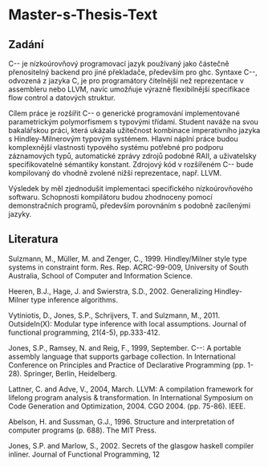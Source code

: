 # Master-s-Thesis-Text

## Zadání

C-- je nízkoúrovňový programovací jazyk používaný jako částečně přenositelný backend pro jiné překladače, především pro ghc. Syntaxe C--, odvozená z jazyka C, je pro programátory čitelnější než reprezentace v assembleru nebo LLVM, navíc umožňuje výrazně flexibilnější specifikace flow control a datových struktur.

Cílem práce je rozšířit C-- o generické programování implementované parametrickým polymorfismem s typovými třídami. Student naváže na svou bakalářskou práci, která ukázala užitečnost kombinace imperativního jazyka s Hindley-Milnerovým typovým systémem. Hlavní náplní práce budou komplexnější vlastnosti typového systému potřebné pro podporu záznamových typů, automatické zprávy zdrojů podobné RAII, a uživatelsky specifikovatelné sémantiky konstant. Zdrojový kód v rozšířeném C-- bude kompilovaný do vhodně zvolené nižší reprezentace, např. LLVM.

Výsledek by měl zjednodušit implementaci specifického nízkoúrovňového softwaru. Schopnosti kompilátoru budou zhodnoceny pomocí demonstračních programů, především porovnáním s podobně zacílenými jazyky.

## Literatura

Sulzmann, M., Müller, M. and Zenger, C., 1999. Hindley/Milner style type systems in constraint form. Res. Rep. ACRC-99-009, University of South Australia, School of Computer and Information Science.

Heeren, B.J., Hage, J. and Swierstra, S.D., 2002. Generalizing Hindley-Milner type inference algorithms.

Vytiniotis, D., Jones, S.P., Schrijvers, T. and Sulzmann, M., 2011. OutsideIn(X): Modular type inference with local assumptions. Journal of functional programming, 21(4-5), pp.333-412.

Jones, S.P., Ramsey, N. and Reig, F., 1999, September. C--: A portable assembly language that supports garbage collection. In International Conference on Principles and Practice of Declarative Programming (pp. 1-28). Springer, Berlin, Heidelberg.

Lattner, C. and Adve, V., 2004, March. LLVM: A compilation framework for lifelong program analysis & transformation. In International Symposium on Code Generation and Optimization, 2004. CGO 2004. (pp. 75-86). IEEE.

Abelson, H. and Sussman, G.J., 1996. Structure and interpretation of computer programs (p. 688). The MIT Press.

Jones, S.P. and Marlow, S., 2002. Secrets of the glasgow haskell compiler inliner. Journal of Functional Programming, 12
